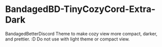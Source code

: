 # BandagedBD-TinyCozyCord-Extra-Dark
BandagedBetterDiscord Theme to make cozy view more compact, darker, and prettier. :D
Do not use with light theme or compact view.
